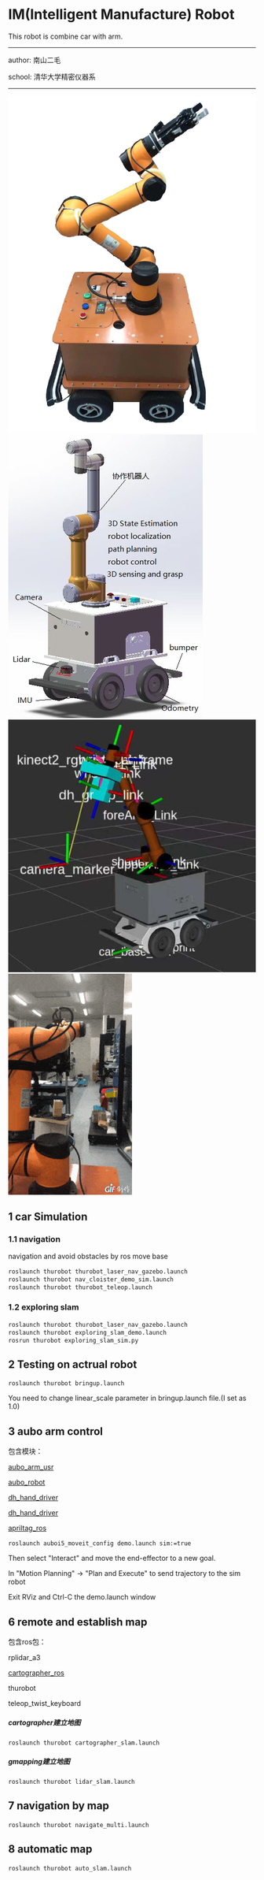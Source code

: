 # IM(Intelligent Manufacture) Robot

This robot is combine car with arm.

-----------------------------------

  author: 南山二毛

  school: 清华大学精密仪器系

-----------------------------------

![IM-robot](doc/img/IM-Robot.png)
![IM-robot](doc/img/model_robot.png)
![IM-robot](doc/img/rviz_robot_calib.png)   
![grasp](doc/img/grasp_QR.gif)

## 1 car Simulation

### 1.1 navigation
navigation and avoid obstacles by ros move base
```
roslaunch thurobot thurobot_laser_nav_gazebo.launch 
roslaunch thurobot nav_cloister_demo_sim.launch
roslaunch thurobot thurobot_teleop.launch
```
 
### 1.2 exploring slam
```
roslaunch thurobot thurobot_laser_nav_gazebo.launch
roslaunch thurobot exploring_slam_demo.launch
rosrun thurobot exploring_slam_sim.py 
```

## 2 Testing on actrual robot


```
roslaunch thurobot bringup.launch 
```

You need to change linear_scale parameter in bringup.launch file.(I set as 1.0)


## 3 aubo arm control 

包含模块：

[aubo_arm_usr](https://github.com/MRwangmaomao/aubo_arm_usr)

[aubo_robot](https://github.com/MRwangmaomao/aubo_robot)

[dh_hand_driver](https://github.com/MRwangmaomao/dh_hand_driver)

[dh_hand_driver](https://github.com/MRwangmaomao/dh_hand_driver)

[apriltag_ros](https://github.com/MRwangmaomao/apriltag_ros)
 
```
roslaunch auboi5_moveit_config demo.launch sim:=true
```

Then select "Interact" and move the end-effector to a new goal.

In "Motion Planning" -> "Plan and Execute" to send trajectory to the sim robot

Exit RViz and Ctrl-C the demo.launch window

 
 
## 6 remote and establish map
包含ros包：

rplidar_a3

[cartographer_ros](https://github.com/MRwangmaomao/cartographer_ros)

thurobot 

teleop_twist_keyboard

##### cartographer建立地图
```
roslaunch thurobot cartographer_slam.launch
```

##### gmapping建立地图
```
roslaunch thurobot lidar_slam.launch
```

## 7 navigation by map
```
roslaunch thurobot navigate_multi.launch
```

## 8 automatic map
```
roslaunch thurobot auto_slam.launch
```

